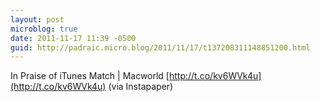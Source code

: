 ```yaml
---
layout: post
microblog: true
date: 2011-11-17 11:39 -0500
guid: http://padraic.micro.blog/2011/11/17/t137208311148851200.html
---
```

In Praise of iTunes Match | Macworld [http://t.co/kv6WVk4u](http://t.co/kv6WVk4u) (via Instapaper)
